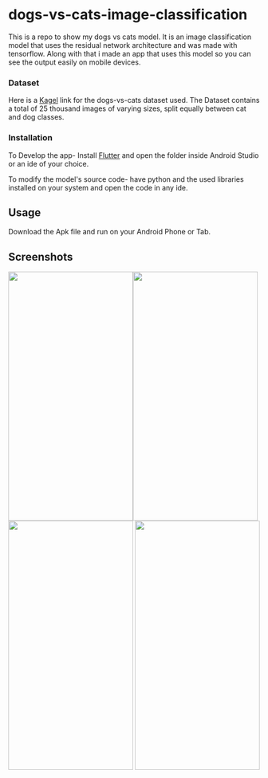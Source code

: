 # dogs-vs-cats-image-classification

This is a repo to show my dogs vs cats model. It is an image classification model that uses the residual network architecture and was made with tensorflow. Along with that i made an app that uses this model so you can see the output easily on mobile devices.

### Dataset

Here is a [Kagel](https://www.kaggle.com/c/dogs-vs-cats/data) link for the dogs-vs-cats dataset used. The Dataset contains a total of 25 thousand images of varying sizes, split equally between cat and dog classes.

### Installation

To Develop the app- Install [Flutter](https://flutter.dev/docs/get-started/install) and open the folder inside Android Studio or an ide of your choice.

To modify the model's source code- have python and the used libraries installed on your system and open the code in any ide.

## Usage

Download the Apk file and run on your Android Phone or Tab.

## Screenshots
<div style="display: flex;">
<img src="https://user-images.githubusercontent.com/62091349/147854694-c22ab127-8c90-47f2-b8d7-5c039f87f0f8.png" width="250" height="500">
<img src="https://user-images.githubusercontent.com/62091349/147854725-783e1bce-0e7c-45b5-8734-c05c659aa019.png" width="250" height="500">
</div>
<div>
<img src="https://user-images.githubusercontent.com/62091349/147854799-7b83a0ff-6af7-4585-a75a-c54c97eb683c.png" width="250" height="500">
<img src="https://user-images.githubusercontent.com/62091349/147854735-2f747f52-1109-44d5-b5c4-14711246da06.png" width="250" height="500">
</div>
